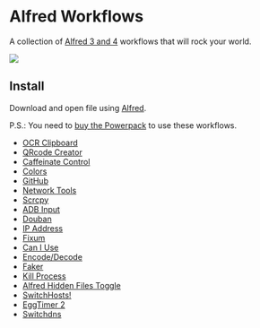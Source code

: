 # Alfred Workflows
A collection of [Alfred 3 and 4](https://www.alfredapp.com/) workflows that will rock your world.

![](https://cdn.jsdelivr.net/gh/Democookie/Pics@e4d3953e2898a0f23f4a59eef7de8d7c69adbb6f/2020/11/13/c1e9f32c8fc1259c02ebb2bb8b0c299a.png)

## Install

Download and open file using [Alfred](https://www.alfredapp.com/).

P.S.: You need to [buy the Powerpack](https://buy.alfredapp.com/) to use these workflows.



- [OCR Clipboard](https://github.com/oott123/alfred-clipboard-ocr/)
- [QRcode Creator](https://github.com/wensonsmith/QRcodeCreator)
- [Caffeinate Control](https://github.com/shawnrice/alfred-2-caffeinate-workflow)
- [Colors](http://www.packal.org/workflow/colors)
- [GitHub](https://github.com/gharlan/alfred-github-workflow)
- [Network Tools](http://www.packal.org/workflow/network-tools)
- [Scrcpy](https://github.com/zhenleiji/AlfredScrcpy)
- [ADB Input](https://github.com/zhenleiji/AlfredAdbType)
- [Douban](https://github.com/h3l/douban-workflow)
- [IP Address](http://dferg.us/ip-address-workflow/)
- [Fixum](https://github.com/deanishe/alfred-fixum)
- [Can I Use](https://github.com/willfarrell/alfred-caniuse-workflow)
- [Encode/Decode](https://github.com/willfarrell/alfred-encode-decode-workflow)
- [Faker](http://www.alfredforum.com/topic/5959-an-alfred-workflow-to-generate-fake-data/)
- [Kill Process](https://github.com/ngreenstein/alfred-process-killer)
- [Alfred Hidden Files Toggle](https://github.com/logic1988/AlfredHiddenFilesToggle)
- [SwitchHosts!](http://www.packal.org/workflow/switchhosts)
- [EggTimer 2](https://www.packal.org/workflow/eggtimer-2)
- [Switchdns](https://kodango.com/alfred-switchdns)

